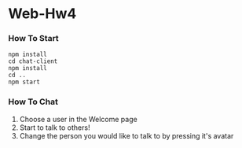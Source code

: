 # Web-Hw4

### How To Start
```
npm install
cd chat-client
npm install
cd ..
npm start
```

### How To Chat
1. Choose a user in the Welcome page
2. Start to talk to others!
3. Change the person you would like to talk to by pressing it's avatar